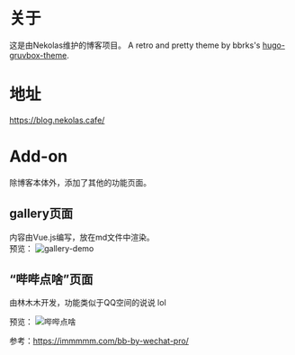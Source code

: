 # 关于
这是由Nekolas维护的博客项目。
A retro and pretty theme by bbrks's [hugo-gruvbox-theme](https://github.com/bbrks/hugo-gruvbox-theme).
# 地址
https://blog.nekolas.cafe/
# Add-on
除博客本体外，添加了其他的功能页面。
## gallery页面
内容由Vue.js编写，放在md文件中渲染。  
预览：
![gallery-demo](https://nic-gz-1308403500.file.myqcloud.com/posts/README-2022-05-26-15-03-12.png)
## “哔哔点啥”页面
由林木木开发，功能类似于QQ空间的说说 lol  

预览： 
![哔哔点啥](https://nic-gz-1308403500.file.myqcloud.com/posts/README-2022-05-26-15-06-14.png)

参考：https://immmmm.com/bb-by-wechat-pro/